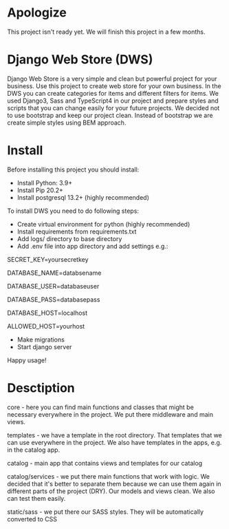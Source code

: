 # Apologize
This project isn't ready yet. We will finish this project in a few months.

# Django Web Store (DWS)
Django Web Store is a very simple and clean but powerful project for your business.
Use this project to create web store for your own business.
In the DWS you can create categories for items and different filters for items.
We used Django3, Sass and TypeScript4 in our project and prepare styles and scripts that you can change easily for your future projects.
We decided not to use bootstrap and keep our project clean. Instead of bootstrap we are create simple styles using BEM approach.

# Install
Before installing this project you should install:
- Install Python: 3.9+
- Install Pip 20.2+
- Install postgresql 13.2+ (highly recommended)

To install DWS you need to do following steps:
- Create virtual environment for python (highly recommended)
- Install requirements from requirements.txt
- Add logs/ directory to base directory
- Add .env file into app directory and add settings e.g.:

SECRET_KEY=yoursecretkey

DATABASE_NAME=databsename

DATABASE_USER=databaseuser

DATABASE_PASS=databasepass

DATABASE_HOST=localhost

ALLOWED_HOST=yourhost

- Make migrations
- Start django server

Happy usage!

# Desctiption
core - here you can find main functions and classes that might be necessary everywhere in the project. We put there middleware and main views.

templates - we have a template in the root directory. That templates that we can use everywhere in the project. We also have templates in the apps, e.g. in the catalog app.

catalog - main app that contains views and templates for our catalog 

catalog/services - we put there main functions that work with logic. We decided that it's better to separate them because we can use them again in different parts of the project (DRY). Our models and views clean. We also can test them easily.

static/sass - we put there our SASS styles. They will be automatically converted to CSS
